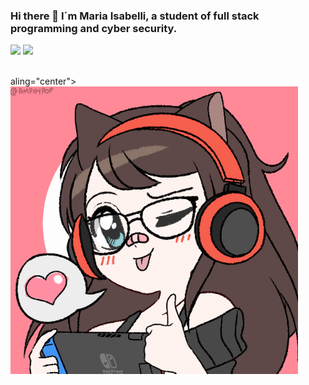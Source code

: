### Hi there 👋 I´m Maria Isabelli, a student of full stack programming and cyber security. 
<div aling = "center>
   <A href="https://github.com/MariaIsabelli">
   <img height="180em" src="https://github-readme-stats.vercel.app/api?username=MariaIsabelli&show_icons=true&theme=dracula&include_all_commits=true&count_private=true"/>
    <img height="180em" src="https://github-readme-stats.vercel.app/api/top-langs/?username=MariaIsabelli&layout=compact&langs_count=7&theme=dracula"/>
                                                                                                                                                      </div>
<div alingn="center">
<img src"https://user-images.githubusercontent.com/89652212/136608554-3e641b83-456b-4a4a-aea6-c75338797d87.jpg" width="300px"/>
</div>
<p>aling="center">
                 <img width="460" heigth="300" src="https://github.com/MariaIsabelli/MariaIsabelli/blob/main/download20211203204137.png">
                                                     </p>
